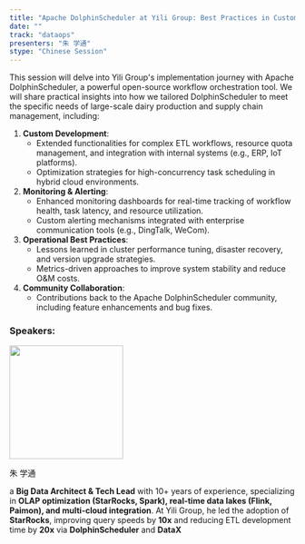 ```yaml
---
title: "Apache DolphinScheduler at Yili Group: Best Practices in Customization, Monitoring, and Operations"
date: ""
track: "dataops"
presenters: "朱 学通"
stype: "Chinese Session"
---
```


This session will delve into Yili Group's implementation journey with Apache DolphinScheduler, a powerful open-source workflow orchestration tool. We will share practical insights into how we tailored DolphinScheduler to meet the specific needs of large-scale dairy production and supply chain management, including:  
1. **Custom Development**:  
   - Extended functionalities for complex ETL workflows, resource quota management, and integration with internal systems (e.g., ERP, IoT platforms).  
   - Optimization strategies for high-concurrency task scheduling in hybrid cloud environments.  
2. **Monitoring & Alerting**:  
   - Enhanced monitoring dashboards for real-time tracking of workflow health, task latency, and resource utilization.  
   - Custom alerting mechanisms integrated with enterprise communication tools (e.g., DingTalk, WeCom).  
3. **Operational Best Practices**:  
   - Lessons learned in cluster performance tuning, disaster recovery, and version upgrade strategies.  
   - Metrics-driven approaches to improve system stability and reduce O&M costs.  
4. **Community Collaboration**:  
   - Contributions back to the Apache DolphinScheduler community, including feature enhancements and bug fixes.  

### Speakers:


<img src="https://sessionize.com/image/4cf8-400o400o1-kvqNJ2DsjgqVvb33hZaJp.jpg" width="200" /><br/>

朱 学通

a **Big Data Architect & Tech Lead** with 10+ years of experience, specializing in **OLAP optimization (StarRocks, Spark), real-time data lakes (Flink, Paimon), and multi-cloud integration**. At Yili Group, he led the adoption of **StarRocks**, improving query speeds by **10x** and reducing ETL development time by **20x** via **DolphinScheduler** and **DataX**
